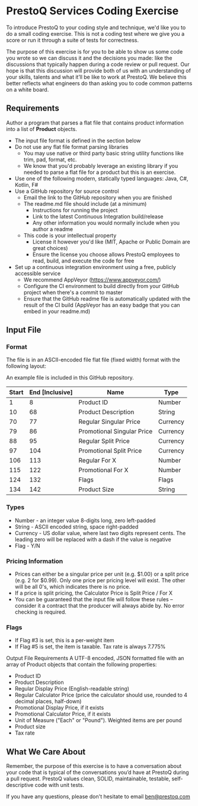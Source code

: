# PrestoQ Services Coding Exercise

To introduce PrestoQ to your coding style and technique, we'd like you to do a small coding exercise. This is not a coding test where we give you a score or run it through a suite of tests for correctness. 

The purpose of this exercise is for you to be able to show us some code you wrote so we can discuss it and the decisions you made: like the discussions that typically happen during a code review or pull request. Our hope is that this discussion will provide both of us with an understanding of your skills, talents and what it’ll be like to work at PrestoQ. We believe this better reflects what engineers do than asking you to code common patterns on a white board.

## Requirements

Author a program that parses a flat file that contains product information into a list of **Product** objects.

* The input file format is defined in the section below
* Do not use any flat file format parsing libraries
  * You may use native or third party basic string utility functions like trim, pad, format, etc.
  * We know that you'd probably leverage an existing library if you needed to parse a flat file for a product but this is an exercise.
* Use one of the following modern, statically typed languages: Java, C#, Kotlin, F#
* Use a GitHub repository for source control
  * Email the link to the GitHub repository when you are finished
  * The readme.md file should include (at a minimum)
    * Instructions for running the project
    * Link to the latest Continuous Integration build/release
    * Any other information you would normally include when you author a readme
  * This code is your intellectual property
    * License it however you'd like (MIT, Apache or Public Domain are great choices)
    * Ensure the license you choose allows PrestoQ employees to read, build, and execute the code for free
* Set up a continuous integration environment using a free, publicly accessible service
    * We recommend AppVeyor (https://www.appveyor.com/) 
    * Configure the CI environment to build directly from your GitHub project when there's a commit to master
    * Ensure that the GitHub readme file is automatically updated with the result of the CI build (AppVeyor has an easy badge that you can embed in your readme.md)

## Input File

### Format
The file is in an ASCII-encoded file flat file (fixed width) format with the following layout:

An example file is included in this GitHub repository.

| Start | End [Inclusive] | Name                       | Type     |
|-------|-----------------|----------------------------|----------|
| 1     | 8               | Product ID                 | Number   |
| 10    | 68              | Product Description        | String   |
| 70    | 77              | Regular Singular Price     | Currency |
| 79    | 86              | Promotional Singular Price | Currency |
| 88    | 95              | Regular Split Price        | Currency |
| 97    | 104             | Promotional Split Price    | Currency |
| 106   | 113             | Regular For X              | Number   |
| 115   | 122             | Promotional For X          | Number   |
| 124   | 132             | Flags                      | Flags    |
| 134   | 142             | Product Size               | String   |

### Types
* Number - an integer value 8-digits long, zero left-padded
* String - ASCII encoded string, space right-padded
* Currency - US dollar value, where last two digits represent cents.  The leading zero will be replaced with a dash if the value is negative
* Flag - Y/N

### Pricing Information
* Prices can either be a singular price per unit (e.g. $1.00) or a split price (e.g. 2 for $0.99).  Only one price per pricing level will exist.  The other will be all 0's, which indicates there is no price.
* If a price is split pricing, the Calculator Price is Split Price / For X
* You can be guaranteed that the input file will follow these rules – consider it a contract that the producer will always abide by.  No error checking is required.

### Flags
* If Flag #3 is set, this is a per-weight item
* If Flag #5 is set, the item is taxable.  Tax rate is always 7.775%

Output File Requirements 
A UTF-8 encoded, JSON formatted file with an array of Product objects that contain the following properties:
* Product ID
* Product Description
* Regular Display Price (English-readable string)
* Regular Calculator Price (price the calculator should use, rounded to 4 decimal places, half-down)
* Promotional Display Price, if it exists
* Promotional Calculator Price, if it exists
* Unit of Measure ("Each" or "Pound").  Weighted items are per pound
* Product size
* Tax rate

## What We Care About

Remember, the purpose of this exercise is to have a conversation about your code that is typical of the conversations you’d have at PrestoQ during a pull request. PrestoQ values clean, SOLID, maintainable, testable, self-descriptive code with unit tests.
 
If you have any questions, please don't hesitate to email ben@prestoq.com

